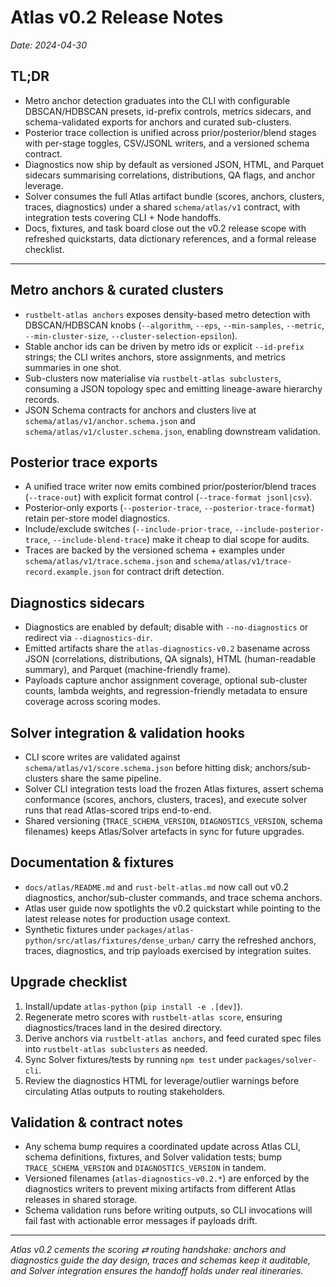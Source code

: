 # Atlas v0.2 Release Notes

_Date: 2024-04-30_

## TL;DR
- Metro anchor detection graduates into the CLI with configurable DBSCAN/HDBSCAN presets, id-prefix controls, metrics sidecars, and schema-validated exports for anchors and curated sub-clusters.
- Posterior trace collection is unified across prior/posterior/blend stages with per-stage toggles, CSV/JSONL writers, and a versioned schema contract.
- Diagnostics now ship by default as versioned JSON, HTML, and Parquet sidecars summarising correlations, distributions, QA flags, and anchor leverage.
- Solver consumes the full Atlas artifact bundle (scores, anchors, clusters, traces, diagnostics) under a shared `schema/atlas/v1` contract, with integration tests covering CLI + Node handoffs.
- Docs, fixtures, and task board close out the v0.2 release scope with refreshed quickstarts, data dictionary references, and a formal release checklist.

---

## Metro anchors & curated clusters
- `rustbelt-atlas anchors` exposes density-based metro detection with DBSCAN/HDBSCAN knobs (`--algorithm`, `--eps`, `--min-samples`, `--metric`, `--min-cluster-size`, `--cluster-selection-epsilon`).
- Stable anchor ids can be driven by metro ids or explicit `--id-prefix` strings; the CLI writes anchors, store assignments, and metrics summaries in one shot.
- Sub-clusters now materialise via `rustbelt-atlas subclusters`, consuming a JSON topology spec and emitting lineage-aware hierarchy records.
- JSON Schema contracts for anchors and clusters live at `schema/atlas/v1/anchor.schema.json` and `schema/atlas/v1/cluster.schema.json`, enabling downstream validation.

## Posterior trace exports
- A unified trace writer now emits combined prior/posterior/blend traces (`--trace-out`) with explicit format control (`--trace-format jsonl|csv`).
- Posterior-only exports (`--posterior-trace`, `--posterior-trace-format`) retain per-store model diagnostics.
- Include/exclude switches (`--include-prior-trace`, `--include-posterior-trace`, `--include-blend-trace`) make it cheap to dial scope for audits.
- Traces are backed by the versioned schema + examples under `schema/atlas/v1/trace.schema.json` and `schema/atlas/v1/trace-record.example.json` for contract drift detection.

## Diagnostics sidecars
- Diagnostics are enabled by default; disable with `--no-diagnostics` or redirect via `--diagnostics-dir`.
- Emitted artifacts share the `atlas-diagnostics-v0.2` basename across JSON (correlations, distributions, QA signals), HTML (human-readable summary), and Parquet (machine-friendly frame).
- Payloads capture anchor assignment coverage, optional sub-cluster counts, lambda weights, and regression-friendly metadata to ensure coverage across scoring modes.

## Solver integration & validation hooks
- CLI score writes are validated against `schema/atlas/v1/score.schema.json` before hitting disk; anchors/sub-clusters share the same pipeline.
- Solver CLI integration tests load the frozen Atlas fixtures, assert schema conformance (scores, anchors, clusters, traces), and execute solver runs that read Atlas-scored trips end-to-end.
- Shared versioning (`TRACE_SCHEMA_VERSION`, `DIAGNOSTICS_VERSION`, schema filenames) keeps Atlas/Solver artefacts in sync for future upgrades.

## Documentation & fixtures
- `docs/atlas/README.md` and `rust-belt-atlas.md` now call out v0.2 diagnostics, anchor/sub-cluster commands, and trace schema anchors.
- Atlas user guide now spotlights the v0.2 quickstart while pointing to the latest release notes for production usage context.
- Synthetic fixtures under `packages/atlas-python/src/atlas/fixtures/dense_urban/` carry the refreshed anchors, traces, diagnostics, and trip payloads exercised by integration suites.

## Upgrade checklist
1. Install/update `atlas-python` (`pip install -e .[dev]`).
2. Regenerate metro scores with `rustbelt-atlas score`, ensuring diagnostics/traces land in the desired directory.
3. Derive anchors via `rustbelt-atlas anchors`, and feed curated spec files into `rustbelt-atlas subclusters` as needed.
4. Sync Solver fixtures/tests by running `npm test` under `packages/solver-cli`.
5. Review the diagnostics HTML for leverage/outlier warnings before circulating Atlas outputs to routing stakeholders.

## Validation & contract notes
- Any schema bump requires a coordinated update across Atlas CLI, schema definitions, fixtures, and Solver validation tests; bump `TRACE_SCHEMA_VERSION` and `DIAGNOSTICS_VERSION` in tandem.
- Versioned filenames (`atlas-diagnostics-v0.2.*`) are enforced by the diagnostics writers to prevent mixing artifacts from different Atlas releases in shared storage.
- Schema validation runs before writing outputs, so CLI invocations will fail fast with actionable error messages if payloads drift.

---

*Atlas v0.2 cements the scoring ⇄ routing handshake: anchors and diagnostics guide the day design, traces and schemas keep it auditable, and Solver integration ensures the handoff holds under real itineraries.*

